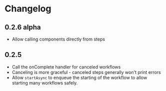 # Changelog

## 0.2.6 alpha

- Allow calling components directly from steps

## 0.2.5

- Call the onComplete handler for canceled workflows
- Canceling is more graceful - canceled steps generally won't print errors
- Allow `startAsync` to enqueue the starting of the workflow
  to allow starting many workflows safely.
